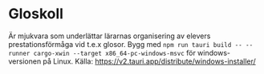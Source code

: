 # Gloskoll
Är mjukvara som underlättar lärarnas organisering av elevers prestationsförmåga vid t.e.x glosor.
Bygg med `
npm run tauri build -- --runner cargo-xwin --target x86_64-pc-windows-msvc
`
för windows-versionen på Linux.
Källa: https://v2.tauri.app/distribute/windows-installer/
